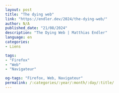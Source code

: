 ```yaml
---
layout: post
title: "The dying web"
link: "https://endler.dev/2024/the-dying-web/"
author: N/A
published_date: "21/08/2024"
description: "The Dying Web | Matthias Endler"
language: en
categories:
- Liens

tags:
- "Firefox"
- "Web"
- "Navigateur"

og-tags: "Firefox, Web, Navigateur"
permalink: /:categories/:year/:month/:day/:title/
---
```

